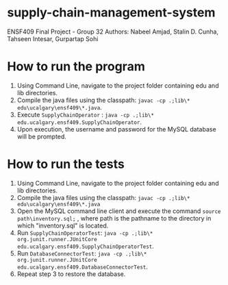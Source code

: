 # supply-chain-management-system
ENSF409 Final Project - Group 32
Authors: Nabeel Amjad, Stalin D. Cunha, Tahseen Intesar, Gurpartap Sohi

# How to run the program
1. Using Command Line, navigate to the project folder containing edu and lib directories.
2. Compile the java files using the classpath: `javac -cp .;lib\* edu\ucalgary\ensf409\*.java`.
3. Execute `SupplyChainOperator` : `java -cp .;lib\* edu.ucalgary.ensf409.SupplyChainOperator`.
4. Upon execution, the username and password for the MySQL database will be prompted.

# How to run the tests
1. Using Command Line, navigate to the project folder containing edu and lib directories.
2. Compile the java files using the classpath: `javac -cp .;lib\* edu\ucalgary\ensf409\*.java`
3. Open the MySQL command line client and execute the command `source path\inventory.sql;` ,
where path is the pathname to the directory in which "inventory.sql" is located.
4. Run `SupplyChainOperatorTest`: `java -cp .;lib\* org.junit.runner.JUnitCore edu.ucalgary.ensf409.SupplyChainOperatorTest`.
5. Run `DatabaseConnectorTest`: `java -cp .;lib\* org.junit.runner.JUnitCore edu.ucalgary.ensf409.DatabaseConnectorTest`.
6. Repeat step 3 to restore the database.
